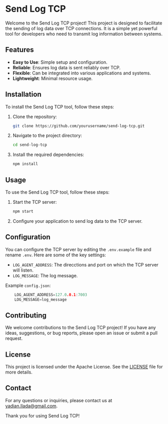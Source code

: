 # Send Log TCP

Welcome to the Send Log TCP project! This project is designed to facilitate the sending of log data over TCP connections. It is a simple yet powerful tool for developers who need to transmit log information between systems.

## Features

- **Easy to Use**: Simple setup and configuration.
- **Reliable**: Ensures log data is sent reliably over TCP.
- **Flexible**: Can be integrated into various applications and systems.
- **Lightweight**: Minimal resource usage.

## Installation

To install the Send Log TCP tool, follow these steps:

1. Clone the repository:
    ```sh
    git clone https://github.com/yourusername/send-log-tcp.git
    ```
2. Navigate to the project directory:
    ```sh
    cd send-log-tcp
    ```
3. Install the required dependencies:
    ```sh
    npm install
    ```

## Usage

To use the Send Log TCP tool, follow these steps:

1. Start the TCP server:
    ```sh
    npm start
    ```
2. Configure your application to send log data to the TCP server.

## Configuration

You can configure the TCP server by editing the `.env.example` file and rename `.env`. Here are some of the key settings:

- `LOG_AGENT_ADDRESS`: The direcctions and port on which the TCP server will listen.
- `LOG_MESSAGE`: The log message.

Example `config.json`:
```go
    LOG_AGENT_ADDRESS=127.0.0.1:7003
    LOG_MESSAGE=log_message
```

## Contributing

We welcome contributions to the Send Log TCP project! If you have any ideas, suggestions, or bug reports, please open an issue or submit a pull request.

## License

This project is licensed under the Apache License. See the [LICENSE](LICENSE) file for more details.

## Contact

For any questions or inquiries, please contact us at [yadian.llada@gmail.com](mailto:yadian.llada@gmail.com).

Thank you for using Send Log TCP!